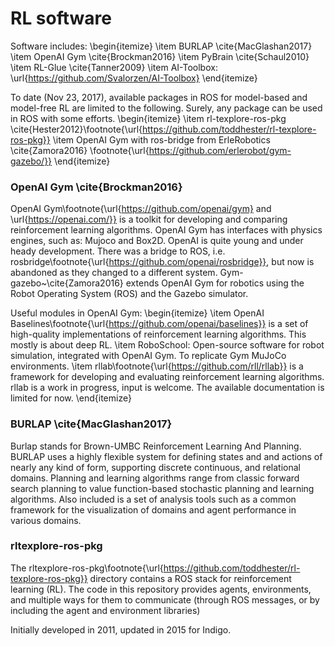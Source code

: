 # RL software

Software includes:
\begin{itemize}
\item BURLAP \cite{MacGlashan2017}
\item OpenAI Gym \cite{Brockman2016}
\item PyBrain \cite{Schaul2010}
\item RL-Glue \cite{Tanner2009}
\item AI-Toolbox: \url{https://github.com/Svalorzen/AI-Toolbox}
\end{itemize}

To date (Nov 23, 2017), available packages in ROS for model-based and model-free RL are limited to the following. Surely, any package can be used in ROS with some efforts.
\begin{itemize}
\item rl-texplore-ros-pkg \cite{Hester2012}\footnote{\url{https://github.com/toddhester/rl-texplore-ros-pkg}}
\item OpenAI Gym with ros-bridge from ErleRobotics \cite{Zamora2016} \footnote{\url{https://github.com/erlerobot/gym-gazebo/}}
\end{itemize}

### OpenAI Gym \cite{Brockman2016}
OpenAI Gym\footnote{\url{https://github.com/openai/gym} and \url{https://openai.com/}} is a toolkit for developing and comparing reinforcement learning algorithms.
OpenAI Gym has interfaces with physics engines, such as: Mujoco and Box2D.
OpenAI is quite young and under heady development.
There was a bridge to ROS, i.e. rosbridge\footnote{\url{https://github.com/openai/rosbridge}}, but now is abandoned as they changed to a different system.
Gym-gazebo~\cite{Zamora2016} extends
OpenAI Gym for robotics using the Robot Operating System (ROS) and the Gazebo simulator.

Useful modules in OpenAI Gym:
\begin{itemize}
\item OpenAI Baselines\footnote{\url{https://github.com/openai/baselines}}
is a set of high-quality implementations of reinforcement learning algorithms.
This mostly is about deep RL.
\item RoboSchool: Open-source software for robot simulation, integrated with OpenAI Gym.
To replicate Gym MuJoCo environments.
\item rllab\footnote{\url{https://github.com/rll/rllab}} is a framework for developing and evaluating reinforcement learning algorithms.
rllab is a work in progress, input is welcome. The available documentation is limited for now.
\end{itemize}

### BURLAP \cite{MacGlashan2017}

Burlap stands for Brown-UMBC Reinforcement Learning And Planning.
BURLAP uses a highly flexible system for defining states and and actions of nearly any kind of form, supporting discrete continuous, and relational domains. Planning and learning algorithms range from classic forward search planning to value function-based stochastic planning and learning algorithms. Also included is a set of analysis tools such as a common framework for the visualization of domains and agent performance in various domains.

### rltexplore-ros-pkg
The rltexplore-ros-pkg\footnote{\url{https://github.com/toddhester/rl-texplore-ros-pkg}}
directory contains a ROS stack for reinforcement learning (RL). The
code in this repository provides agents, environments, and multiple ways for
them to communicate (through ROS messages, or by including the agent and
environment libraries)

Initially developed in 2011, updated in 2015 for Indigo.
